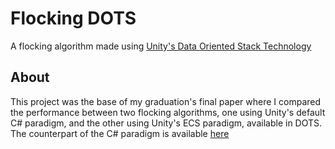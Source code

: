 # Flocking DOTS
A flocking algorithm made using [Unity's Data Oriented Stack Technology](https://unity.com/dots)

## About
This project was the base of my graduation's final paper where I compared the performance between two flocking algorithms, one using Unity's default C# paradigm, and the other using Unity's ECS paradigm, available in DOTS. The counterpart of the C# paradigm is available [here](https://github.com/rafavla32/flocking-oo)
